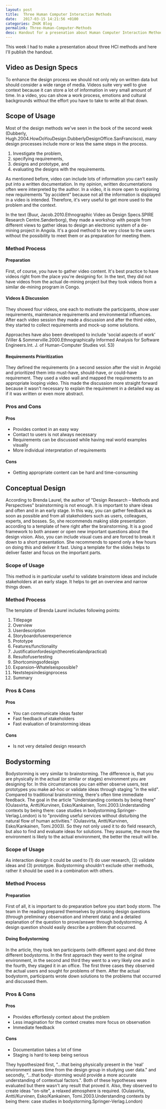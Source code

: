 ```yaml
---
layout: post
title:  Three Human Computer Interaction Methods
date:   2017-03-15 14:21:56 +0100
categories: ZHdK Blog
permalink: Three-Human-Computer-Methods
desc: Handout for a presenation about Human Computer Interaction Methods
---
```



This week I had to make a presentation about three HCI methods and here I'll publish the handout.



## Video as Design Specs
To enhance the design process we should not only rely on written data but should consider a wide range of media. Videos suite very well to give context because it can store a lot of information in very small amount of time. In a video, you can show a work process, emotions and cultural backgrounds without the effort you have to take to write all that down.

## Scope of Usage
Most of the design methods we've seen in the book of the second week (Dubberly, Hugh.2004.HowDoYouDesign.DubberlyDesignOffice.SanFrancisco), many design processes include more or less the same steps in the process.
 
1. Investigate the problem, 
1. specifying requirements, 
1. designs and prototype, and 
1. evaluating the designs with the requirements. 

As mentioned before, video can include lots of information you can't easily put into a written documentation. In my opinion, written documentations often were interpreted by the author. In a video, it is more open to exploring new requirements "by accident" because not all the information is displayed in a video is intended. Therefore, it's very useful to get more used to the problem and the context.

In the text (Buur, Jacob.2010.Ethnographic Video as Design Specs.SPIRE Research Centre.Sønderborg), they made a workshop with people from different views to gather ideas to design an electronic system of a de-mining project in Angola. It's a good method to be very close to the users without the possibility to meet them or as preparation for meeting them.
### Method Process
#### Preparation
First, of course, you have to gather video content. It's best practice to have videos right from the place you're designing for. In the text, they did not have videos from the actual de-mining project but they took videos from a similar de-mining program in Congo.

#### Videos & Discussion
They showed four videos, one each to motivate the participants, show user requirements, maintenance requirements and environmental influences. After each video session they made a discussion and after the third video, they started to collect requirements and mock-up some solutions.

Approaches have also been developed to include 'social aspects of work’ (Viller & Sommerville.2000.Ethnographically Informed Analysis for Software Engineers.Int. J. of Human-Computer Studies vol. 53)

#### Requirements Prioritization
They defined the requirements (in a second session after the visit in Angola) and prioritized them into must-have, should-have, or could-have requirement. They used a video wall and mapped the requirements to an appropriate looping video. This made the discussion more straight forward because it wasn't necessary to explain the requirement in a detailed way as if it was written or even more abstract.

### Pros and Cons
#### Pros
- Provides context in an easy way
- Contact to users is not always necessary
- Requirements can be discussed while having real world examples visually
- More individual interpretation of requirements

#### Cons
- Getting appropriate content can be hard and time-consuming

## Conceptual Design
According to Brenda Laurel, the author of "Design Research – Methods and Perspectives" brainstorming is not enough. It is important to share ideas and often and in an early stage. In this way, you can gather feedback as soon as possible and from all stakeholders such as users, colleagues, experts, and bosses. So, she recommends making slide presentation according to a template of here right after the brainstorming. It is a good framework to both answer or open new important questions about the design vision. Also, you can include visual cues and are forced to break it down to a short presentation. She recommends to spend only a few hours on doing this and deliver it fast. Using a template for the slides helps to deliver faster and focus on the important parts.

### Scope of Usage
This method is in particular useful to validate brainstorm ideas and include stakeholders at an early stage. It helps to get an overview and narrow things down.

### Method Process
The template of Brenda Laurel includes following points:

1. Titlepage
2. Overview
3. Userdescription
4. Storyboardofuserexperience
5. Prototype
6. Features/functionality
7. Justificationfordesign(theoreticalandpractical)
8. Resultofusertesting
9. Shortcomingsofdesign
10. Expansion–Whatelseispossible? 
11. Nextstepsindesignprocess
12. Summary

### Pros & Cons
#### Pros
- You can communicate ideas faster
- Fast feedback of stakeholders
- Fast evaluation of brainstorming ideas
#### Cons
- Is not very detailed design research

## Bodystorming
Bodystorming is very similar to brainstorming. The difference is, that you are physically in the actual (or similar or stages) environment you are designing for. In this circumstances you can either observe users, test prototypes you make ad-hoc or validate ideas through staging "in the wild". Compared to traditional brainstorming, there's often time immediate feedback. The goal in the article "Understanding contexts by being there" (Oulasvirta, Antti/Kurvinen, Esko/Kankainen, Tomi.2003.Understanding contexts by being there: case studies in bodystorming.Springer-Verlag.London) is to "providing useful services without disturbing the natural flow of human activities." (Oulasvirta, Antti/Kurvinen, Esko/Kankainen, Tomi.2003). So they not only used it to do field research, but also to find and evaluate ideas for solutions. They assume, the more the environment is likely to the actual environment, the better the result will be.

### Scope of Usage
As interaction design it could be used to 
(1) do user research, 
(2) validate ideas and 
(3) prototype. 
Bodystorming shouldn't exclude other methods, rather it should be used in a combination with others.
### Method Process
#### Preparation
First of all, it is important to do preparation before you start body storm. The team in the reading prepared themselves by phrasing design questions (through preliminary observation and inherent data) and a detailed explanation of the question to prove/answer through bodystorming. A design question should easily describe a problem that occurred.
#### Doing Bodystorming
In the article, they took ten participants (with different ages) and did three different bodystorms. In the first approach they went to the original environment, in the second and third they went to a very likely one and in the fourth, they staged it in an office. The first three cases they observed the actual users and sought for problems of them.
After the actual bodystorm, participants wrote down solutions to the problems that occurred and discussed them.
### Pros & Cons
#### Pros
- Provides effortlessly context about the problem
- Less imagination for the context creates more focus on observation
- Immediate feedback
#### Cons
- Documentation takes a lot of time
- Staging is hard to keep being serious

They hypothesized first, "...that being physically present in the ‘real’ environment saves time from the design group in studying user data." and secondly, "...that body- storming would provide a more accurate understanding of contextual factors.". Both of these hypotheses were evaluated but there wasn't any result that proved it. Also, they observed to create ideas "on-site", a relaxed atmosphere is required. (Oulasvirta, Antti/Kurvinen, Esko/Kankainen, Tomi.2003.Understanding contexts by being there: case studies in bodystorming.Springer-Verlag.London)